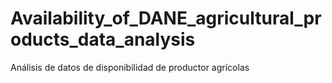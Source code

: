 # Availability_of_DANE_agricultural_products_data_analysis
Análisis de datos de disponibilidad de productor agrícolas
